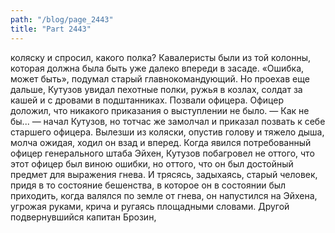 ```yaml
---
path: "/blog/page_2443"
title: "Part 2443"
---
```


 коляску и спросил, какого полка? Кавалеристы были из той колонны, которая должна была быть уже далеко впереди в засаде. «Ошибка, может быть», подумал старый главнокомандующий. Но проехав еще дальше, Кутузов увидал пехотные полки, ружья в козлах, солдат за кашей и с дровами в подштанниках. Позвали офицера. Офицер доложил, что никакого приказания о выступлении не было.
— Как не бы... — начал Кутузов, но тотчас же замолчал и приказал позвать к себе старшего офицера. Вылезши из коляски, опустив голову и тяжело дыша, молча ожидая, ходил он взад и вперед. Когда явился потребованный офицер генерального штаба Эйхен, Кутузов побагровел не оттого, что этот офицер был виною ошибки, но оттого, что он был достойный предмет для выражения гнева. И трясясь, задыхаясь, старый человек, придя в то состояние бешенства, в которое он в состоянии был приходить, когда валялся по земле от гнева, он напустился на Эйхена, угрожая руками, крича и ругаясь площадными словами. Другой подвернувшийся капитан Брозин, 

